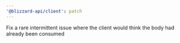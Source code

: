 ```yaml
---
'@blizzard-api/client': patch
---
```


Fix a rare intermittent issue where the client would think the body had already been consumed
